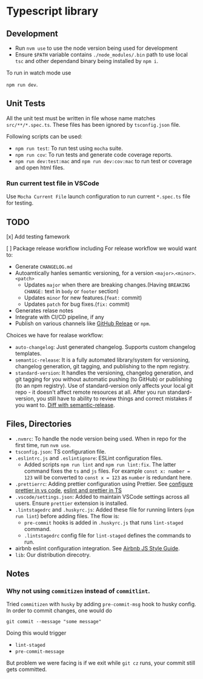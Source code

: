 # Typescript library

## Development

- Run `nvm use` to use the node version being used for development
- Ensure `$PATH` variable contains `./node_modules/.bin` path to use local `tsc` and other dependand binary being installed by `npm i`.

To run in watch mode use

`npm run dev`.

## Unit Tests

All the unit test must be written in file whose name matches `src/**/*.spec.ts`. These files has been ignored by `tsconfig.json` file.

Following scripts can be used:

- `npm run test`: To run test using `mocha` suite.
- `npm run cov`: To run tests and generate code coverage reports.
- `npm run dev:test:mac` and `npm run dev:cov:mac` to run test or coverage and open html files.

### Run current test file in VSCode

Use `Mocha Current File` launch configuration to run current `*.spec.ts` file for testing.

## TODO

[x]  Add testing famework

[ ]  Package release workflow including
For release workflow we would want to:

- Generate `CHANGELOG.md`
- Autoamtically hanles semantic versioning, for a version `<major>`.`<minor>`.`<patch>`
  - Updates `major` when there are breaking changes.(Having `BREAKING CHANGE:` text in `body` or `footer` section)
  - Updates `minor` for new features.(`feat:` commit)
  - Updates `patch` for bug fixes.(`fix:` commit)
- Generates relase notes
- Integrate with CI/CD pipeline, if any
- Publish on various channels like [GitHub Releae](https://help.github.com/en/github/administering-a-repository/about-releases) or `npm`.

Choices we have for realase workflow:

- `auto-changelog`: Just generated changelog. Supports custom changelog templates.
- `semantic-release`: It is a fully automated library/system for versioning, changelog generation, git tagging, and publishing to the npm registry.
- `standard-version`: It handles the versioning, changelog generation, and git tagging for you without automatic pushing (to GitHub) or publishing (to an npm registry). Use of standard-version only affects your local git repo - it doesn't affect remote resources at all. After you run standard-version, you still have to ability to review things and correct mistakes if you want to. [Diff with semantic-release](https://github.com/conventional-changelog/standard-version/issues/22).

## Files, Directories

- `.nvmrc`: To handle the node version being used. When in repo for the first time, run `nvm use`.
- `tsconfig.json`: TS configuration file.
- `.eslintrc.js` and `.eslintignore`: ESLint configuration files.
  - Added scripts `npm run lint` and `npm run lint:fix`. The latter command fixes the `ts` and `js` files. For example `const x: number = 123` will be converted to `const x = 123` as `number` is redundant here.
- `.prettierrc`: Adding prettier configuration using Prettier. See [configure prettier in vs code](https://glebbahmutov.com/blog/configure-prettier-in-vscode/), [eslint and prettier in TS](https://www.robertcooper.me/using-eslint-and-prettier-in-a-typescript-project)
- `.vscode/settings.json`: Added to maintain VSCode settings across all users. Ensure `prettier` extension is installed.
- `.lintstagedrc` and `.huskyrc.js`: Added these file for running linters (`npm run lint`) before adding files. The flow is:
  - `pre-commit` hooks is added in `.huskyrc.js` that runs `lint-staged` command.
  - `.lintstagedrc` config file for `lint-staged` defines the commands to run.
- airbnb eslint configuration integration. See [Airbnb JS Style Guide](https://github.com/airbnb/javascript).
- `lib`: Our distribution direcotry.

## Notes

### Why not using `commitizen` instead of `commitlint`.

Tried `commitizen` with `husky` by adding `pre-commit-msg` hook to husky config. In order to commit changes, one would do

`git commit --message "some message"`

Doing this would trigger

- `lint-staged`
- `pre-commit-message`

But problem we were facing is if we exit while `git cz` runs, your commit still gets committed.
